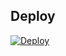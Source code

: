 ## Deploy
[![Deploy](https://www.herokucdn.com/deploy/button.svg)](https://heroku.com/deploy?template=https://github.com/ZZZZBOT/Z10/)
